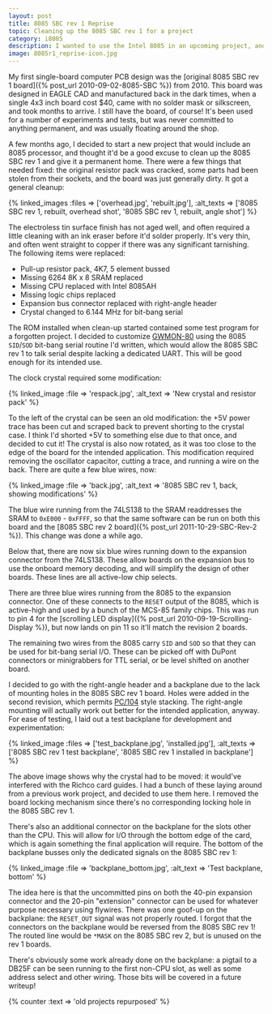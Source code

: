 ```yaml
---
layout: post
title: 8085 SBC rev 1 Reprise
topic: Cleaning up the 8085 SBC rev 1 for a project
category: i8085
description: I wanted to use the Intel 8085 in an upcoming project, and decided to clean up the original 8085 SBC rev 1 and put it to use!
image: 8085r1_reprise-icon.jpg
---
```


My first single-board computer PCB design was the [original 8085 SBC rev 1 board]({% post_url 2010-09-02-8085-SBC %}) from 2010. This board was designed in EAGLE CAD and manufactured back in the dark times, when a single 4x3 inch board cost $40, came with no solder mask or silkscreen, and took months to arrive. I still have the board, of course! It's been used for a number of experiments and tests, but was never committed to anything permanent, and was usually floating around the shop. 

A few months ago, I decided to start a new project that would include an 8085 processor, and thought it'd be a good excuse to clean up the 8085 SBC rev 1 and give it a permanent home. There were a few things that needed fixed: the original resistor pack was cracked, some parts had been stolen from their sockets, and the board was just generally dirty. It got a general cleanup:

{% linked_images :files => ['overhead.jpg', 'rebuilt.jpg'], :alt_texts => ['8085 SBC rev 1, rebuilt, overhead shot', '8085 SBC rev 1, rebuilt, angle shot'] %}

The electroless tin surface finish has not aged well, and often required a little cleaning with an ink eraser before it'd solder properly. It's very thin, and often went straight to copper if there was any significant tarnishing. The following items were replaced:

* Pull-up resistor pack, 4K7, 5 element bussed
* Missing 6264 8K x 8 SRAM replaced
* Missing CPU replaced with Intel 8085AH
* Missing logic chips replaced
* Expansion bus connector replaced with right-angle header
* Crystal changed to 6.144 MHz for bit-bang serial

The ROM installed when clean-up started contained some test program for a forgotten project. I decided to customize [GWMON-80](https://github.com/glitchwrks/gwmon-80) using the 8085 `SID`/`SOD` bit-bang serial routine I'd written, which would allow the 8085 SBC rev 1 to talk serial despite lacking a dedicated UART. This will be good enough for its intended use.

The clock crystal required some modification:

{% linked_image :file => 'respack.jpg', :alt_text => 'New crystal and resistor pack' %}

To the left of the crystal can be seen an old modification: the +5V power trace has been cut and scraped back to prevent shorting to the crystal case. I think I'd shorted +5V to something else due to that once, and decided to cut it! The crystal is also now rotated, as it was too close to the edge of the board for the intended application. This modification required removing the oscillator capacitor, cutting a trace, and running a wire on the back. There are quite a few blue wires, now:

{% linked_image :file => 'back.jpg', :alt_text => '8085 SBC rev 1, back, showing modifications' %}

The blue wire running from the 74LS138 to the SRAM readdresses the SRAM to `0xE000` - `0xFFFF`, so that the same software can be run on both this board and the [8085 SBC rev 2 board]({% post_url 2011-10-29-SBC-Rev-2 %}). This change was done a while ago.

Below that, there are now six blue wires running down to the expansion connector from the 74LS138. These allow boards on the expansion bus to use the onboard memory decoding, and will simplify the design of other boards. These lines are all active-low chip selects.

There are three blue wires running from the 8085 to the expansion connector. One of these connects to the `RESET` output of the 8085, which is active-high and used by a bunch of the MCS-85 family chips. This was run to pin 4 for the [scrolling LED display]({% post_url 2010-09-19-Scrolling-Display %}), but now lands on pin 11 so it'll match the revision 2 boards. 

The remaining two wires from the 8085 carry `SID` and `SOD` so that they can be used for bit-bang serial I/O. These can be picked off with DuPont connectors or minigrabbers for TTL serial, or be level shifted on another board.

I decided to go with the right-angle header and a backplane due to the lack of mounting holes in the 8085 SBC rev 1 board. Holes were added in the second revision, which permits [PC/104](https://en.wikipedia.org/wiki/PC/104) style stacking. The right-angle mounting will actually work out better for the intended application, anyway. For ease of testing, I laid out a test backplane for development and experimentation:

{% linked_image :files => ['test_backplane.jpg', 'installed.jpg'], :alt_texts => ['8085 SBC rev 1 test backplane', '8085 SBC rev 1 installed in backplane'] %}

The above image shows why the crystal had to be moved: it would've interfered with the Richco card guides. I had a bunch of these laying around from a previous work project, and decided to use them here. I removed the board locking mechanism since there's no corresponding locking hole in the 8085 SBC rev 1.

There's also an additional connector on the backplane for the slots other than the CPU. This will allow for I/O through the bottom edge of the card, which is again something the final application will require. The bottom of the backplane busses only the dedicated signals on the 8085 SBC rev 1:

{% linked_image :file => 'backplane_bottom.jpg', :alt_text => 'Test backplane, bottom' %}

The idea here is that the uncommitted pins on both the 40-pin expansion connector and the 20-pin "extension" connector can be used for whatever purpose necessary using flywires. There was one goof-up on the backplane: the `RESET_OUT` signal was not properly routed. I forgot that the connectors on the backplane would be reversed from the 8085 SBC rev 1! The routed line would be `*MASK` on the 8085 SBC rev 2, but is unused on the rev 1 boards.

There's obviously some work already done on the backplane: a pigtail to a DB25F can be seen running to the first non-CPU slot, as well as some address select and other wiring. Those bits will be covered in a future writeup!

{% counter :text => 'old projects repurposed' %}
